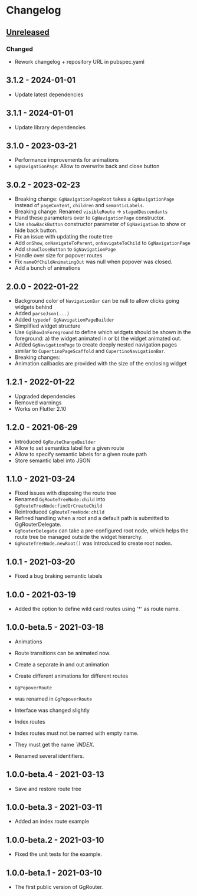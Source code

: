 # Changelog

## [Unreleased]

### Changed

- Rework changelog + repository URL in pubspec.yaml

## 3.1.2 - 2024-01-01

- Update latest dependencies

## 3.1.1 - 2024-01-01

- Update library dependencies

## 3.1.0 - 2023-03-21

- Performance improvements for animations
- `GgNavigationPage`: Allow to overwrite back and close button

## 3.0.2 - 2023-02-23

- Breaking change: `GgNavigationPageRoot` takes a `GgNavigationPage` instead of `pageContent`,
`children` and `semanticLabels`.
- Breaking change: Renamed `visibleRoute` -> `stagedDescendants`
- Hand these parameters over to `GgNavigationPage` constructor.
- Use `showBackButton` constructor parameter of `GgNavigation` to show or hide back button.
- Fix an issue with updating the route tree
- Add `onShow`, `onNavigateToParent`, `onNavigateToChild` to `GgNavigationPage`
- Add `showCloseButton` to `GgNavigationPage`
- Handle over size for popover routes
- Fix `nameOfChildAnimatingOut` was null when popover was closed.
- Add a bunch of animations

## 2.0.0 - 2022-01-22

- Background color of `NavigationBar` can be null to allow clicks going widgets behind
- Added `parseJson(...)`
- Added `typedef GgNavigationPageBuilder`
- Simplified widget structure
- Use `GgShowInForeground` to define which widgets should be shown in the
foreground: a) the widget animated in or b) the widget animated out.
- Added `GgNavigationPage` to create deeply nested navigation pages similar
to `CupertinoPageScaffold` and `CupertinoNavigationBar`.
- Breaking changes:
- Animation callbacks are provided with the size of the enclosing widget

## 1.2.1 - 2022-01-22

- Upgraded dependencies
- Removed warnings
- Works on Flutter 2.10

## 1.2.0 - 2021-06-29

- Introduced `GgRouteChangeBuilder`
- Allow to set semantics label for a given route
- Allow to specify semantic labels for a given route path
- Store semantic label into JSON

## 1.1.0 - 2021-03-24

- Fixed issues with disposing the route tree
- Renamed `GgRouteTreeNode:child` into `GgRouteTreeNode:findOrCreateChild`
- Reintroduced `GgRouteTreeNode:child`
- Refined handling when a root and a default path is submitted to
GgRouterDelegate.
- `GgRouterDelegate` can take a pre-configured root node, which helps the route
tree be managed outside the widget hierarchy.
- `GgRouteTreeNode.newRoot()` was introduced to create root nodes.

## 1.0.1 - 2021-03-20

- Fixed a bug braking semantic labels

## 1.0.0 - 2021-03-19

- Added the option to define wild card routes using '\*' as route name.

## 1.0.0-beta.5 - 2021-03-18

- Animations

- Route transitions can be animated now.
- Create a separate in and out animation
- Create different animations for different routes

- `GgPopoverRoute`

- was renamed in `GgPopoverRoute`
- Interface was changed slightly

- Index routes

- Index routes must not be named with empty name.
- They must get the name `*INDEX*.

- Renamed several identifiers.


## 1.0.0-beta.4 - 2021-03-13

- Save and restore route tree

## 1.0.0-beta.3 - 2021-03-11

- Added an index route example

## 1.0.0-beta.2 - 2021-03-10

- Fixed the unit tests for the example.

## 1.0.0-beta.1 - 2021-03-10

- The first public version of GgRouter.

[Unreleased]: "https://github.com/inlavigo/gg_router"/compare/3.1.2...HEAD
